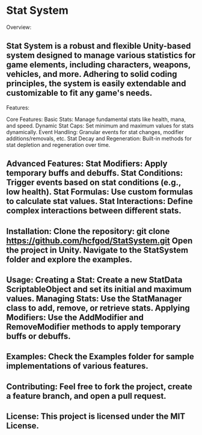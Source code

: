 # Stat System
Overview:

Stat System is a robust and flexible Unity-based system designed to manage various statistics for game elements, including characters, weapons, vehicles, and more. Adhering to solid coding principles, the system is easily extendable and customizable to fit any game's needs.
----------------------------------------------------------------------------------------------------

Features:

Core Features:
Basic Stats: Manage fundamental stats like health, mana, and speed.
Dynamic Stat Caps: Set minimum and maximum values for stats dynamically.
Event Handling: Granular events for stat changes, modifier additions/removals, etc.
Stat Decay and Regeneration: Built-in methods for stat depletion and regeneration over time.

Advanced Features:
Stat Modifiers: Apply temporary buffs and debuffs.
Stat Conditions: Trigger events based on stat conditions (e.g., low health).
Stat Formulas: Use custom formulas to calculate stat values.
Stat Interactions: Define complex interactions between different stats.
---------------------------------------------------------------------------------------------------

Installation:
Clone the repository: git clone https://github.com/hcfgod/StatSystem.git
Open the project in Unity.
Navigate to the StatSystem folder and explore the examples.
---------------------------------------------------------------------------------------------------

Usage:
Creating a Stat: Create a new StatData ScriptableObject and set its initial and maximum values.
Managing Stats: Use the StatManager class to add, remove, or retrieve stats.
Applying Modifiers: Use the AddModifier and RemoveModifier methods to apply temporary buffs or debuffs.
---------------------------------------------------------------------------------------------------

Examples:
Check the Examples folder for sample implementations of various features.
---------------------------------------------------------------------------------------------------

Contributing:
Feel free to fork the project, create a feature branch, and open a pull request.
---------------------------------------------------------------------------------------------------

License:
This project is licensed under the MIT License.
---------------------------------------------------------------------------------------------------
